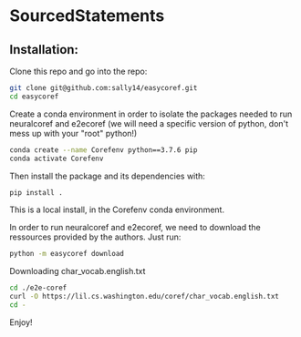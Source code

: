 # SourcedStatements

## Installation:

Clone this repo and go into the repo:

```bash
git clone git@github.com:sally14/easycoref.git
cd easycoref
```

Create a conda environment in order to isolate the packages needed to run neuralcoref and e2ecoref (we will need a specific version of python, don't mess up with your "root" python!)

```bash
conda create --name Corefenv python==3.7.6 pip
conda activate Corefenv
```

Then install the package and its dependencies with:
```bash
pip install .
```
This is a local install, in the Corefenv conda environment. 

In order to run neuralcoref and e2ecoref, we need to download the ressources provided by the authors. Just run:

```bash
python -m easycoref download
```

Downloading char_vocab.english.txt
```bash
cd ./e2e-coref
curl -O https://lil.cs.washington.edu/coref/char_vocab.english.txt
cd -
```

Enjoy! 
